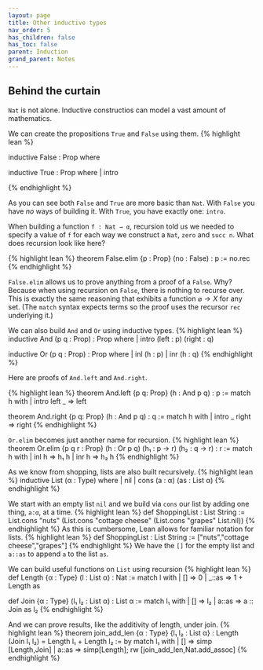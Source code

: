 ```yaml
---
layout: page
title: Other inductive types
nav_order: 5
has_children: false
has_toc: false
parent: Induction 
grand_parent: Notes
---
```


## Behind the curtain 

`Nat` is not alone. Inductive constructios 
can model a vast amount of mathematics. 

We can create the propositions `True` and `False` 
using them. 
{% highlight lean %}

inductive False : Prop where 

inductive True : Prop where 
  | intro 

{% endhighlight %}

As you can see both `False` and `True` are more 
basic than `Nat`. With `False` you have *no* ways of 
building it. With `True`, you have exactly one: `intro`. 

When building a function `f : Nat → α`, recursion told 
us we needed to specify a value of `f` for each way 
we construct a `Nat`, `zero` and `succ n`. What does 
recursion look like here? 

{% highlight lean %}
theorem False.elim {p : Prop} (no : False) : p := no.rec 
{% endhighlight %}

`False.elim` allows us to prove anything from a proof of 
a `False`. Why? Because when using recursion on `False`, 
there is nothing to recurse over. This is exactly the 
same reasoning that exhibits a function $\varnothing \to 
X$ for any set. (The `match` syntax expects terms so the 
proof uses the recursor `rec` underlying it.) 

We can also build `And` and `Or` using inductive types.
{% highlight lean %}
inductive And (p q : Prop) : Prop where 
  | intro (left : p) (right : q) 

inductive Or (p q : Prop) : Prop where 
  | inl (h : p)
  | inr (h : q) 
{% endhighlight %}

Here are proofs of `And.left` and `And.right`. 

{% highlight lean %}
theorem And.left {p q: Prop} (h : And p q) : p := 
  match h with 
  | intro left _ => left 

theorem And.right {p q: Prop} (h : And p q) : q := 
  match h with 
  | intro _ right => right 
{% endhighlight %}

`Or.elim` becomes just another name for recursion.
{% highlight lean %}
theorem Or.elim {p q r : Prop} (h : Or p q) (h₁ : p → r) 
  (h₂ : q → r) : r :=
    match h with 
    | inl h => h₁ h 
    | inr h => h₂ h 
{% endhighlight %}

As we know from shopping, lists are also built recursively. 
{% highlight lean %}
inductive List (α : Type) where 
  | nil 
  | cons (a : α) (as : List α) 
{% endhighlight %}

We start with an empty list `nil` and we build via `cons` 
our list by adding one thing, `a:α`, at a time. 
{% highlight lean %}
def ShoppingList : List String := 
  List.cons "nuts" (List.cons "cottage cheese" 
  (List.cons "grapes" List.nil))
{% endhighlight %}
As this is cumbersome, Lean allows for familiar notation 
for lists. 
{% highlight lean %}
def ShoppingList : List String := 
  ["nuts","cottage cheese","grapes"]
{% endhighlight %}
We have the `[]` for the empty list and `a::as` to append 
`a` to the list `as`. 

We can build useful functions on `List` using recursion 
{% highlight lean %}
def Length {α : Type} (l : List α) : Nat := 
  match l with 
  | [] => 0 
  | _::as => 1 + Length as

def Join {α : Type} (l₁ l₂ : List α) : List α := 
  match l₁ with 
  | [] => l₂ 
  | a::as => a :: Join as l₂ 
{% endhighlight %}

And we can prove results, like the additivity of length, 
under join. 
{% highlight lean %}
theorem join_add_len {α : Type} {l₁ l₂ : List α} : 
  Length (Join l₁ l₂) = Length l₁ + Length l₂ := by 
    match l₁ with 
    | [] => simp [Length,Join] 
    | a::as => simp[Length]; rw [join_add_len,Nat.add_assoc]
{% endhighlight %}

